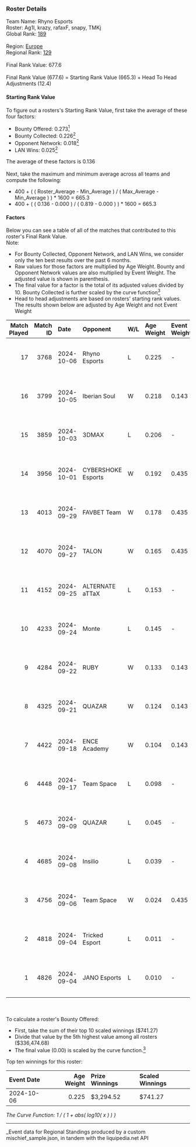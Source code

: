 ### Roster Details<br />
Team Name: Rhyno Esports<br />
Roster: Ag1l, krazy, rafaxF, snapy, TMKj<br />
Global Rank: [189](../../standings_global_2025_03_01.md)<br />
<br />
Region: [Europe]( ../../standings_europe_2025_03_01.md)<br />
Regional Rank: [129]( ../../standings_europe_2025_03_01.md)<br />
<br />
Final Rank Value:  677.6<br />
<br />
Final Rank Value (677.6) = Starting Rank Value (665.3) + Head To Head Adjustments (12.4)<br />

#### Starting Rank Value<br />
To figure out a rosters's Starting Rank Value, first take the average of these four factors:<br />
- Bounty Offered: 0.273[<sup>1</sup>](#table2)
- Bounty Collected: 0.226[<sup>2</sup>](#table1)
- Opponent Network: 0.018[<sup>2</sup>](#table1)
- LAN Wins: 0.025[<sup>2</sup>](#table1)

The average of these factors is 0.136<br />
<br />
Next, take the maximum and minimum average across all teams and compute the following:<br />
- 400 + ( ( Roster_Average - Min_Average ) / ( Max_Average - Min_Average ) ) * 1600 = 665.3
- 400 + ( ( 0.136 - 0.000 ) / ( 0.819 - 0.000 ) ) * 1600 = 665.3


#### Factors<br />
Below you can see a table of all of the matches that contributed to this roster's Final Rank Value.<br />
Note:<br />

- For Bounty Collected, Opponent Network, and LAN Wins, we consider only the ten best results over the past 6 months.
- Raw values for those factors are multiplied by Age Weight. Bounty and Opponent Network values are also multiplied by Event Weight. The adjusted value is shown in parenthesis.
- The final value for a factor is the total of its adjusted values divided by 10. Bounty Collected is further scaled by the curve function[<sup>3</sup>](#curveFunction)
- Head to head adjustments are based on rosters' starting rank values. The results shown below are adjusted by Age Weight and not Event Weight
<span id="table1"></span><br />


| Match Played | Match ID | Date       | Opponent           | W/L | Age Weight | Event Weight | Bounty Collected | Opponent Network | LAN Wins  | H2H Adj. | Roster                               |
| -: | -: | :- | :- | :- | :- | :- | :- | :- | :- | -: | :- |
|           17 |     3768 | 2024-10-06 | Rhyno Esports      | L   | 0.225      | -            | -                | -                | -         |    -1.87 | Ag1l, krazy, rafaxF, snapy, TMKj     |
|           16 |     3799 | 2024-10-05 | Iberian Soul       | W   | 0.218      | 0.143        | 0.015 (0.000)    | 0.599 (0.019)    | 1 (0.218) |     4.78 | Ag1l, krazy, rafaxF, snapy, TMKj     |
|           15 |     3859 | 2024-10-03 | 3DMAX              | L   | 0.206      | -            | -                | -                | -         |    -0.04 | Ag1l, krazy, rafaxF, snapy, TMKj     |
|           14 |     3956 | 2024-10-01 | CYBERSHOKE Esports | W   | 0.192      | 0.435        | 0.010 (0.001)    | 0.962 (0.080)    | 0 (0.000) |     4.33 | Ag1l, krazy, rafaxF, snapy, TMKj     |
|           13 |     4013 | 2024-09-29 | FAVBET Team        | W   | 0.178      | 0.435        | 0.029 (0.002)    | 0.621 (0.048)    | 0 (0.000) |     3.77 | Ag1l, krazy, rafaxF, snapy, TMKj     |
|           12 |     4070 | 2024-09-27 | TALON              | W   | 0.165      | 0.435        | 0.000 (0.000)    | 0.255 (0.018)    | 0 (0.000) |     1.82 | Ag1l, krazy, rafaxF, snapy, TMKj     |
|           11 |     4152 | 2024-09-25 | ALTERNATE aTTaX    | L   | 0.153      | -            | -                | -                | -         |    -1.05 | Ag1l, krazy, rafaxF, snapy, TMKj     |
|           10 |     4233 | 2024-09-24 | Monte              | L   | 0.145      | -            | -                | -                | -         |    -1.09 | Ag1l, krazy, rafaxF, snapy, TMKj     |
|            9 |     4284 | 2024-09-22 | RUBY               | W   | 0.133      | 0.143        | 0.000 (0.000)    | 0.089 (0.002)    | 0 (0.000) |     1.27 | Ag1l, krazy, rafaxF, snapy, TMKj     |
|            8 |     4325 | 2024-09-21 | QUAZAR             | W   | 0.124      | 0.143        | 0.005 (0.000)    | 0.105 (0.002)    | 0 (0.000) |     1.89 | Ag1l, krazy, rafaxF, snapy, TMKj     |
|            7 |     4422 | 2024-09-18 | ENCE Academy       | W   | 0.104      | 0.143        | 0.009 (0.000)    | 0.545 (0.008)    | 0 (0.000) |     2.14 | Ag1l, krazy, rafaxF, snapy, TMKj     |
|            6 |     4448 | 2024-09-17 | Team Space         | L   | 0.098      | -            | -                | -                | -         |    -2.24 | Ag1l, krazy, rafaxF, snapy, TMKj     |
|            5 |     4673 | 2024-09-09 | QUAZAR             | L   | 0.045      | -            | -                | -                | -         |    -0.73 | Ag1l, krazy, NOPEEj, P3R3IIRA, snapy |
|            4 |     4685 | 2024-09-08 | Insilio            | L   | 0.039      | -            | -                | -                | -         |    -0.59 | Ag1l, krazy, NOPEEj, P3R3IIRA, snapy |
|            3 |     4756 | 2024-09-06 | Team Space         | W   | 0.024      | 0.435        | 0.000 (0.000)    | 0.028 (0.000)    | 0 (0.000) |     0.20 | Ag1l, krazy, NOPEEj, P3R3IIRA, snapy |
|            2 |     4818 | 2024-09-04 | Tricked Esport     | L   | 0.011      | -            | -                | -                | -         |    -0.11 | Ag1l, krazy, NOPEEj, P3R3IIRA, snapy |
|            1 |     4826 | 2024-09-04 | JANO Esports       | L   | 0.010      | -            | -                | -                | -         |    -0.08 | Ag1l, krazy, NOPEEj, P3R3IIRA, snapy |

<br />
<span id="table2"></span><br />
To calculate a roster's Bounty Offered:<br />

- First, take the sum of their top 10 scaled winnings ($741.27)
- Divide that value by the 5th highest value among all rosters ($336,474.68)
- The final value (0.00) is scaled by the curve function.[<sup>3</sup>](#curveFunction)

Top ten winnings for this roster:<br />

| Event Date | Age Weight | Prize Winnings | Scaled Winnings |
| :- | -: | :- | :- |
| 2024-10-06 |      0.225 | $3,294.52      | $741.27         |


<span id="curveFunction"></span>_The Curve Function: 1 / ( 1 + abs( log10( x ) ) )_<br />

---
_Event data for Regional Standings produced by a custom mischief_sample.json, in tandem with the liquipedia.net API<br />
